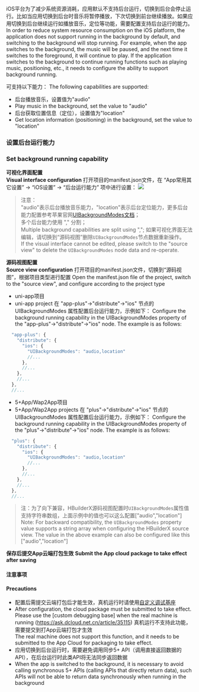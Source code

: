 iOS平台为了减少系统资源消耗，应用默认不支持后台运行，切换到后台会停止运行。比如当应用切换到后台时音乐将暂停播放，下次切换到前台继续播放。如果应用切换到后台继续运行如播放音乐，定位等功能，需要配置支持后台运行的能力。
In order to reduce system resource consumption on the iOS platform, the application does not support running in the background by default, and switching to the background will stop running. For example, when the app switches to the background, the music will be paused, and the next time it switches to the foreground, it will continue to play. If the application switches to the background to continue running functions such as playing music, positioning, etc., it needs to configure the ability to support background running.

可支持以下能力：
The following capabilities are supported:
- 后台播放音乐，设置值为"audio"  
- Play music in the background, set the value to "audio"
- 后台获取位置信息（定位），设置值为"location"  
- Get location information (positioning) in the background, set the value to "location"


### 设置后台运行能力  
### Set background running capability
**可视化界面配置**  
**Visual interface configuration**
打开项目的manifest.json文件，在 “App常用其它设置” -> “iOS设置” -> “后台运行能力” 项中进行设置：
![](https://native-res.dcloud.net.cn/images/uniapp/others/backgroundmodes-manifest.png)

>注意：  
>"audio"表示后台播放音乐能力，"location"表示后台定位能力，更多后台能力配置参考苹果官网[UIBackgroundModes文档](https://developer.apple.com/documentation/bundleresources/information_property_list/uibackgroundmodes/)；  
>多个后台能力使用 "," 分割；  
> Multiple background capabilities are split using ",";
>如果可视化界面无法编辑，请切换到“源码视图”删除`UIBackgroundModes`节点数据重新操作。  
> If the visual interface cannot be edited, please switch to the "source view" to delete the `UIBackgroundModes` node data and re-operate.

**源码视图配置**  
**Source view configuration**
打开项目的manifest.json文件，切换到“源码视图”，根据项目类型进行配置
Open the manifest.json file of the project, switch to the "source view", and configure according to the project type

- uni-app项目  
- uni-app project
在 "app-plus"->"distribute"->"ios" 节点的 UIBackgroundModes 属性配置后台运行能力，示例如下：
Configure the background running capability in the UIBackgroundModes property of the "app-plus"->"distribute"->"ios" node. The example is as follows:
``` js  
  "app-plus": {
    "distribute": {
      "ios": {
        "UIBackgroundModes": "audio,location"
        //...
      },
      //...
    },
    //...
  },
  //...
```

- 5+App/Wap2App项目  
- 5+App/Wap2App projects
在 "plus"->"distribute"->"ios" 节点的 UIBackgroundModes 属性配置后台运行能力，示例如下：
Configure the background running capability in the UIBackgroundModes property of the "plus"->"distribute"->"ios" node. The example is as follows:
``` js  
  "plus": {
    "distribute": {
      "ios": {
        "UIBackgroundModes": "audio,location"
        //...
      },
      //...
    },
    //...
  },
  //...
```

> 注：为了向下兼容，HBuilderX源码视图配置时`UIBackgroundModes`属性值支持字符串数组，上面示例中的值也可以这么配置["audio","location"]
> Note: For backward compatibility, the `UIBackgroundModes` property value supports a string array when configuring the HBuilderX source view. The value in the above example can also be configured like this ["audio","location"]

**保存后提交App云端打包生效**
**Submit the App cloud package to take effect after saving**




#### 注意事项
#### Precautions
- 配置后需提交云端打包后才能生效，真机运行时请使用[自定义调试基座](https://ask.dcloud.net.cn/article/35115)
- After configuration, the cloud package must be submitted to take effect. Please use the [custom debugging base] when the real machine is running (https://ask.dcloud.net.cn/article/35115)
真机运行不支持此功能，需要提交到打App云端打包才生效  
The real machine does not support this function, and it needs to be submitted to the App Cloud for packaging to take effect.
- 应用切换到后台运行时，需要避免调用同步5+ API（调用直接返回数据的API），在后台运行时此类API将无法同步返回数据
- When the app is switched to the background, it is necessary to avoid calling synchronous 5+ APIs (calling APIs that directly return data), such APIs will not be able to return data synchronously when running in the background

